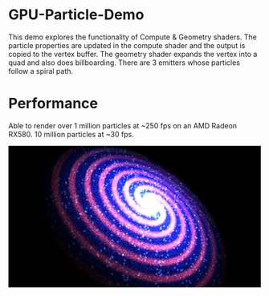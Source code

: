 # GPU-Particle-Demo

This demo explores the functionality of Compute & Geometry shaders. The particle properties are updated in the compute shader and the 
output is copied to the vertex buffer. The geometry shader expands the vertex into a quad and also does billboarding. There are 3 emitters whose particles follow a spiral path.

# Performance

Able to render over 1 million particles at ~250 fps on an AMD Radeon RX580. 10 million particles at ~30 fps.

![alt text](https://github.com/RahulSVasudevan/GPU-Particle-Demo/blob/master/Screenshots/SpiralGalaxy.PNG)
